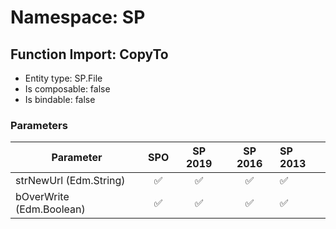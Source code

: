 # Namespace: SP

## Function Import: CopyTo

- Entity type: SP.File
- Is composable: false
- Is bindable: false

### Parameters

Parameter | SPO | SP 2019 | SP 2016 | SP 2013
----------|:---:|:-------:|:-------:|:-------
strNewUrl (Edm.String) | ✅ | ✅ | ✅ | ✅
bOverWrite (Edm.Boolean) | ✅ | ✅ | ✅ | ✅